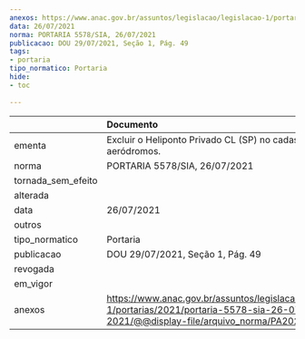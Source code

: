 ```yaml
---
anexos: https://www.anac.gov.br/assuntos/legislacao/legislacao-1/portarias/2021/portaria-5578-sia-26-07-2021/@@display-file/arquivo_norma/PA2021-5578.pdf
data: 26/07/2021
norma: PORTARIA 5578/SIA, 26/07/2021
publicacao: DOU 29/07/2021, Seção 1, Pág. 49
tags:
- portaria
tipo_normatico: Portaria
hide: 
- toc 
 
---
```


|                    | Documento                                                                                                                                         |
|:-------------------|:--------------------------------------------------------------------------------------------------------------------------------------------------|
| ementa             | Excluir o Heliponto Privado CL (SP) no cadastro de aeródromos.                                                                                    |
| norma              | PORTARIA 5578/SIA, 26/07/2021                                                                                                                     |
| tornada_sem_efeito |                                                                                                                                                   |
| alterada           |                                                                                                                                                   |
| data               | 26/07/2021                                                                                                                                        |
| outros             |                                                                                                                                                   |
| tipo_normatico     | Portaria                                                                                                                                          |
| publicacao         | DOU 29/07/2021, Seção 1, Pág. 49                                                                                                                  |
| revogada           |                                                                                                                                                   |
| em_vigor           |                                                                                                                                                   |
| anexos             | https://www.anac.gov.br/assuntos/legislacao/legislacao-1/portarias/2021/portaria-5578-sia-26-07-2021/@@display-file/arquivo_norma/PA2021-5578.pdf |